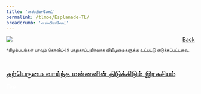 ```yaml
---
title: 'எஸ்பிளனேட்'
permalink: /tlmoe/Esplanade-TL/
breadcrumb: 'எஸ்பிளனேட்'
---
```

<!-- Global site tag (gtag.js) - Google Ads: 726049306 -->
<script async src="https://www.googletagmanager.com/gtag/js?id=AW-726049306"></script>
<script>
  window.dataLayer = window.dataLayer || [];
  function gtag(){dataLayer.push(arguments);}
  gtag('js', new Date());

  gtag('config', 'AW-726049306');
</script>
<a href="/exhibits/தமிழ்மொழிக்-காட்சிக்கூடம்-e/community-partners2/"   style="float: right;">Back</a>
 <img src="/images/MTLS2021-Esplanade_TL.jpg">
 <p style="font-family:Anjal InaiMathi; font-size:12px;">*நிழற்படங்கள் யாவும் கொவிட்-19 பாதுகாப்பு நிர்வாக விதிமுறைகளுக்கு உட்பட்டு எடுக்கப்பட்டவை.</p> <br/>
 
 <a href=" https://www.esplanade.com/offstage/arts/the-vain-rajas-secret?sc_lang=ta-IN " target="_blank"><span style="font-size: 20px;">தற்பெருமை வாய்ந்த மன்னனின் திடுக்கிடும் இரகசியம்</span></a> <br/>
 
<div class="btntop"><a href="#top" style="text-decoration:none;"><span style="color:white"><b>Top</b></span></a></div>
